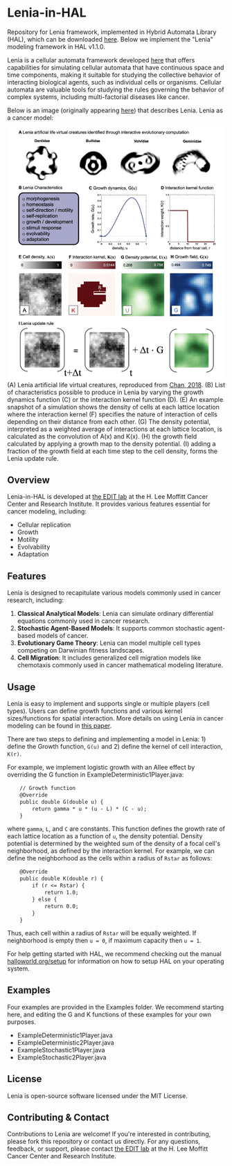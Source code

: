# Lenia-in-HAL
Repository for Lenia framework, implemented in Hybrid Automata Library (HAL), which can be downloaded [here](https://github.com/mathonco/hal). Below we implement the "Lenia" modeling framework in HAL v1.1.0.

Lenia is a cellular automata framework developed [here](https://chakazul.github.io/lenia.html) that offers capabilities for simulating cellular automata that have continuous space and time components, making it suitable for studying the collective behavior of interacting biological agents, such as individual cells or organisms. Cellular automata are valuable tools for studying the rules governing the behavior of complex systems, including multi-factorial diseases like cancer. 

Below is an image (originally appearing [here](https://www.biorxiv.org/content/10.1101/2024.01.10.575036v2.abstract)) that describes Lenia. Lenia as a cancer model: 

![Figure](figure.png "Figure")
(A) Lenia artificial life virtual creatures, reproduced from [Chan, 2018](https://arxiv.org/abs/1812.05433). (B) List of characteristics possible to produce in Lenia by varying the growth dynamics function (C) or the interaction kernel function (D). (E) An example snapshot of a simulation shows the density of cells at each lattice location where the interaction kernel (F) specifies the nature of interaction of cells depending on their distance from each other. (G) The density potential, interpreted as a weighted average of interactions at each lattice location, is calculated as the convolution of A(x) and K(x). (H) the growth field calculated by applying a growth map to the density potential. (I) adding a fraction of the growth field at each time step to the cell density, forms the Lenia update rule.


## Overview

Lenia-in-HAL is developed at [the EDIT lab](https://labpages.moffitt.org/westj/) at the H. Lee Moffitt Cancer Center and Research Institute. It provides various features essential for cancer modeling, including:

- Cellular replication
- Growth
- Motility
- Evolvability
- Adaptation

## Features

Lenia is designed to recapitulate various models commonly used in cancer research, including:

1. **Classical Analytical Models**: Lenia can simulate ordinary differential equations commonly used in cancer research.
2. **Stochastic Agent-Based Models**: It supports common stochastic agent-based models of cancer.
3. **Evolutionary Game Theory**: Lenia can model multiple cell types competing on Darwinian fitness landscapes.
4. **Cell Migration**: It includes generalized cell migration models like chemotaxis commonly used in cancer mathematical modeling literature.

## Usage

Lenia is easy to implement and supports single or multiple players (cell types). Users can define growth functions and various kernel sizes/functions for spatial interaction. More details on using Lenia in cancer modeling can be found in [this paper](https://www.biorxiv.org/content/10.1101/2024.01.10.575036v2.abstract).

There are two steps to defining and implementing a model in Lenia: 1) define the Growth function, `G(u)` and 2) define the kernel of cell interaction, `K(r)`.

For example, we implement logistic growth with an Allee effect by overriding the G function in ExampleDeterministic1Player.java:

```
    // Growth function
    @Override
    public double G(double u) {
        return gamma * u * (u - L) * (C - u);
    }
```

where `gamma`, `L`, and `C` are constants. This function defines the growth rate of each lattice location as a function of `u`, the density potential. Density potential is determined by the weighted sum of the density of a focal cell's neighborhood, as defined by the interaction kernel. For example, we can define the neighborhood as the cells within a radius of `Rstar` as follows:

```
    @Override
    public double K(double r) {
        if (r <= Rstar) {
            return 1.0;
        } else {
            return 0.0;
        }
    }
```

Thus, each cell within a radius of `Rstar` will be equally weighted. If neighborhood is empty then `u = 0`, if maximum capacity then `u = 1`.

For help getting started with HAL, we recommend checking out the manual [halloworld.org/setup](halloworld.org/setup) for information on how to setup HAL on your operating system.

## Examples
Four examples are provided in the Examples folder. We recommend starting here, and editing the G and K functions of these examples for your own purposes.

- ExampleDeterministic1Player.java
- ExampleDeterministic2Player.java
- ExampleStochastic1Player.java
- ExampleStochastic2Player.java


## License

Lenia is open-source software licensed under the MIT License.

## Contributing & Contact

Contributions to Lenia are welcome! If you're interested in contributing, please fork this repository or contact us directly. For any questions, feedback, or support, please contact [the EDIT lab](https://labpages.moffitt.org/westj/) at the H. Lee Moffitt Cancer Center and Research Institute.

